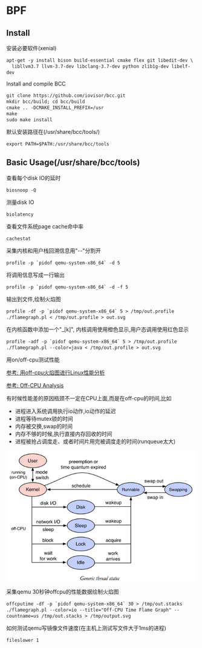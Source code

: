 # BPF

## Install

安装必要软件(xenial)

	apt-get -y install bison build-essential cmake flex git libedit-dev \
	  libllvm3.7 llvm-3.7-dev libclang-3.7-dev python zlib1g-dev libelf-dev

Install and compile BCC

	git clone https://github.com/iovisor/bcc.git
	mkdir bcc/build; cd bcc/build
	cmake .. -DCMAKE_INSTALL_PREFIX=/usr
	make
	sudo make install

默认安装路径在(/usr/share/bcc/tools/)

	export PATH=$PATH:/usr/share/bcc/tools

## Basic Usage(/usr/share/bcc/tools)

查看每个disk IO的延时

	biosnoop -Q

测量disk IO

	biolatency

查看文件系统page cache命中率

	cachestat

采集内核和用户栈回溯信息用"--"分割开

	profile -p `pidof qemu-system-x86_64` -d 5

将调用信息写成一行输出

	profile -p `pidof qemu-system-x86_64` -d -f 5

输出到文件,绘制火焰图

	profile -df -p `pidof qemu-system-x86_64` 5 > /tmp/out.profile
	./flamegraph.pl < /tmp/out.profile > out.svg

在内核函数中添加一个"_[k]", 内核调用使用橙色显示,用户态调用使用红色显示

	profile -adf -p `pidof qemu-system-x86_64` 5 > /tmp/out.profile
	./flamegraph.pl --color=java < /tmp/out.profile > out.svg

用on/off-cpu测试性能

[参考: 用off-cpu火焰图进行Linux性能分析](https://blog.csdn.net/21cnbao/article/details/103659178)

[参考: Off-CPU Analysis](http://www.brendangregg.com/offcpuanalysis.html)

有时候性能差的原因瓶颈不一定在CPU上面,而是在off-cpu的时间,比如

- 进程进入系统调用执行io动作,io动作的延迟
- 进程等待mutex锁的时间
- 内存被交换,swap的时间
- 内存不够的时候,执行直接内存回收的时间
- 进程被抢占调度走、或者时间片用完被调度走的时间(runqueue太大)

![offcpu](offcpu.png)

采集qemu 30秒钟offcpu的性能数据绘制火焰图

	offcputime -df -p `pidof qemu-system-x86_64` 30 > /tmp/out.stacks
	./flamegraph.pl --color=io --title="Off-CPU Time Flame Graph" --countname=us /tmp/out.stacks > /tmp/output.svg

如何测试qemu写镜像文件速度(在主机上测试写文件大于1ms的进程)

	fileslower 1

